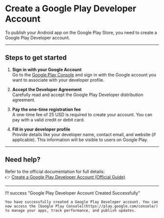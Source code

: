 # Create a Google Play Developer Account

To publish your Android app on the Google Play Store, you need to create a Google Play Developer account.

---

## Steps to get started

1. **Sign in with your Google Account**  
   Go to the [Google Play Console](https://play.google.com/console/) and sign in with the Google account you want to associate with your developer profile.

2. **Accept the Developer Agreement**  
   Carefully read and accept the Google Play Developer distribution agreement.

3. **Pay the one-time registration fee**  
   A one-time fee of 25 USD is required to create your account. You can pay with a valid credit or debit card.

4. **Fill in your developer profile**  
   Provide details like your developer name, contact email, and website (if applicable). This information will be visible to users on Google Play.

---

## Need help?

Refer to the official documentation for full details:  
👉 [Create a Google Play Developer Account (Official Guide)](https://support.google.com/googleplay/android-developer/answer/6112435)

---

!!! success "Google Play Developer Account Created Successfully"

    You have successfully created a Google Play Developer account. You can now access the [Google Play Console](https://play.google.com/console/) to manage your apps, track performance, and publish updates.
